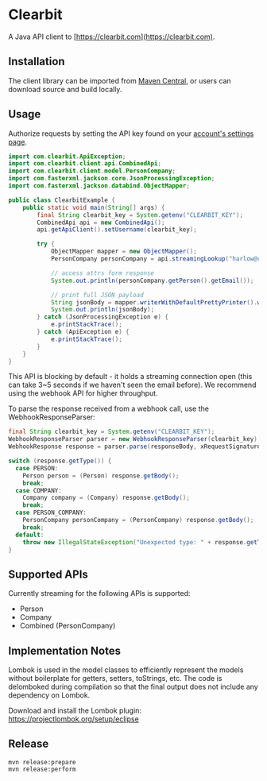# Clearbit

A Java API client to [https://clearbit.com](https://clearbit.com).

## Installation

The client library can be imported from [Maven Central](https://mvnrepository.com/artifact/com.clearbit/client), or users can download source and build locally.

## Usage

Authorize requests by setting the API key found on your [account's settings page](https://clearbit.com/keys).

```java
import com.clearbit.ApiException;
import com.clearbit.client.api.CombinedApi;
import com.clearbit.client.model.PersonCompany;
import com.fasterxml.jackson.core.JsonProcessingException;
import com.fasterxml.jackson.databind.ObjectMapper;

public class ClearbitExample {
	public static void main(String[] args) {
		final String clearbit_key = System.getenv("CLEARBIT_KEY");
		CombinedApi api = new CombinedApi();
		api.getApiClient().setUsername(clearbit_key);

		try {
			ObjectMapper mapper = new ObjectMapper();
			PersonCompany personCompany = api.streamingLookup("harlow@clearbit.com");

			// access attrs form response
			System.out.println(personCompany.getPerson().getEmail());

			// print full JSON payload
			String jsonBody = mapper.writerWithDefaultPrettyPrinter().writeValueAsString(personCompany);
			System.out.println(jsonBody);
		} catch (JsonProcessingException e) {
			e.printStackTrace();
		} catch (ApiException e) {
			e.printStackTrace();
		}
	}
}
```

This API is blocking by default - it holds a streaming connection open (this can take 3~5 seconds if we haven't seen the email before). We recommend using the webhook API for higher throughput.

To parse the response received from a webhook call, use the WebhookResponseParser:

```java
final String clearbit_key = System.getenv("CLEARBIT_KEY");
WebhookResponseParser parser = new WebhookResponseParser(clearbit_key);
WebhookResponse response = parser.parse(responseBody, xRequestSignatureHeader);

switch (response.getType()) {
  case PERSON:
    Person person = (Person) response.getBody();
    break;
  case COMPANY:
    Company company = (Company) response.getBody();
    break;
  case PERSON_COMPANY:
    PersonCompany personCompany = (PersonCompany) response.getBody();
    break;
  default:
    throw new IllegalStateException("Unexpected type: " + response.getType());
}
```

## Supported APIs

Currently streaming for the following APIs is supported:

* Person
* Company
* Combined (PersonCompany)

## Implementation Notes

Lombok is used in the model classes to efficiently represent the models without boilerplate for getters, setters, toStrings, etc. The code is delomboked during compilation so that the final output does not include any dependency on Lombok.

Download and install the Lombok plugin:
https://projectlombok.org/setup/eclipse

## Release

```
mvn release:prepare
mvn release:perform
```
